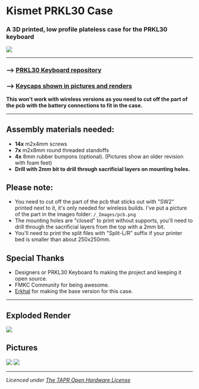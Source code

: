 # Kismet PRKL30 Case



### A 3D printed, low profile plateless case for the PRKL30 keyboard

![](_Images/picture1.png)

---

### --> [PRKL30 Keyboard repository](https://github.com/ErkHal/PRKL30)

### --> [Keycaps shown in pictures and renders](https://github.com/Pelicram/Hattara-Printable-Low-Profile-Keycaps)

**This won't work with wireless versions as you need to cut off the part of the pcb with the battery connections to fit in the case.**

---

Assembly materials needed:
---

- **14x** m2x4mm screws
- **7x** m2x8mm round threaded standoffs
- **4x** 8mm rubber bumpons (optional). (Pictures show an older revision with foam feet)
- **Drill with 2mm bit to drill through sacrificial layers on mounting holes.**

Please note:  
---

- You need to cut off the part of the pcb that sticks out with "SW2" printed next to it, it's only needed for wireless builds. I've put a picture of the part in the images folder: `/_Images/pcb.png`
- The mounting holes are "closed" to print without supports, you'll need to drill through the sacrificial layers from the top with a 2mm bit.
- You'll need to print the split files with "Split-L/R" suffix if your printer bed is smaller than about 250x250mm.




Special Thanks
---

- Designers or PRKL30 Keyboard fo making the project and keeping it open source.
- FMKC Community for being awesome.
- [Erkhal](https://github.com/ErkHal/) for making the base version for this case.

---
Exploded Render
---
![](_Images/render1.png)


Pictures
---

![](_Images/picture4.png)
![](_Images/picture3.png)

---

_Licenced under [The TAPR Open Hardware License](https://tapr.org/the-tapr-open-hardware-license/)_